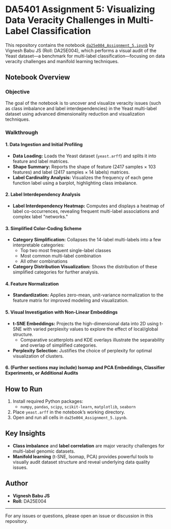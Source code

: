# DA5401 Assignment 5: Visualizing Data Veracity Challenges in Multi-Label Classification

This repository contains the notebook [`da25e004_Assignment_5.ipynb`](da25e004_Assignment_5.ipynb) by Vignesh Babu JS (Roll: DA25E004), which performs a visual audit of the Yeast dataset—a benchmark for multi-label classification—focusing on data veracity challenges and manifold learning techniques.

## Notebook Overview

### Objective

The goal of the notebook is to uncover and visualize veracity issues (such as class imbalance and label interdependencies) in the Yeast multi-label dataset using advanced dimensionality reduction and visualization techniques.

### Walkthrough

#### 1. Data Ingestion and Initial Profiling

- **Data Loading:** Loads the Yeast dataset (`yeast.arff`) and splits it into feature and label matrices.
- **Shape Summary:** Reports the shape of feature (2417 samples × 103 features) and label (2417 samples × 14 labels) matrices.
- **Label Cardinality Analysis:** Visualizes the frequency of each gene function label using a barplot, highlighting class imbalance.

#### 2. Label Interdependency Analysis

- **Label Interdependency Heatmap:** Computes and displays a heatmap of label co-occurrences, revealing frequent multi-label associations and complex label "networks."

#### 3. Simplified Color-Coding Scheme

- **Category Simplification:** Collapses the 14-label multi-labels into a few interpretable categories:
  - Top two most frequent single-label classes
  - Most common multi-label combination
  - All other combinations
- **Category Distribution Visualization:** Shows the distribution of these simplified categories for further analysis.

#### 4. Feature Normalization

- **Standardization:** Applies zero-mean, unit-variance normalization to the feature matrix for improved modeling and visualization.

#### 5. Visual Investigation with Non-Linear Embeddings

- **t-SNE Embeddings:** Projects the high-dimensional data into 2D using t-SNE with varied perplexity values to explore the effect of local/global structure.
  - Comparative scatterplots and KDE overlays illustrate the separability and overlap of simplified categories.
- **Perplexity Selection:** Justifies the choice of perplexity for optimal visualization of clusters.

#### 6. (Further sections may include) Isomap and PCA Embeddings, Classifier Experiments, or Additional Audits

## How to Run

1. Install required Python packages:
    - `numpy`, `pandas`, `scipy`, `scikit-learn`, `matplotlib`, `seaborn`
2. Place `yeast.arff` in the notebook’s working directory.
3. Open and run all cells in `da25e004_Assignment_5.ipynb`.

## Key Insights

- **Class imbalance** and **label correlation** are major veracity challenges for multi-label genomic datasets.
- **Manifold learning** (t-SNE, Isomap, PCA) provides powerful tools to visually audit dataset structure and reveal underlying data quality issues.

## Author

- **Vignesh Babu JS**
- **Roll:** DA25E004

---

For any issues or questions, please open an issue or discussion in this repository.